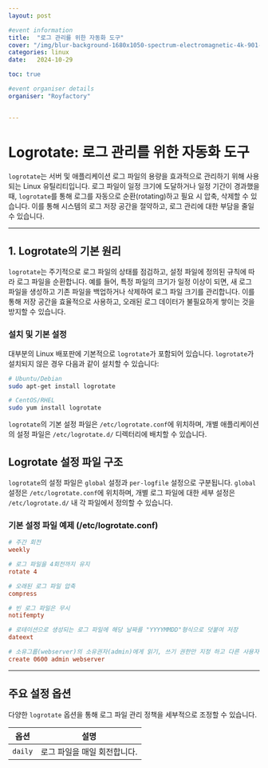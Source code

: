 ```yaml
---
layout: post

#event information
title:  "로그 관리를 위한 자동화 도구"
cover: "/img/blur-background-1680x1050-spectrum-electromagnetic-4k-901-1.jpg"
categories: linux
date:   2024-10-29

toc: true

#event organiser details
organiser: "Royfactory"


---
```


# Logrotate: 로그 관리를 위한 자동화 도구

`logrotate`는 서버 및 애플리케이션 로그 파일의 용량을 효과적으로 관리하기 위해 사용되는 Linux 유틸리티입니다. 로그 파일이 일정 크기에 도달하거나 일정 기간이 경과했을 때, `logrotate`를 통해 로그를 자동으로 순환(rotating)하고 필요 시 압축, 삭제할 수 있습니다. 이를 통해 시스템의 로그 저장 공간을 절약하고, 로그 관리에 대한 부담을 줄일 수 있습니다.

---

## 1. Logrotate의 기본 원리

`logrotate`는 주기적으로 로그 파일의 상태를 점검하고, 설정 파일에 정의된 규칙에 따라 로그 파일을 순환합니다. 예를 들어, 특정 파일의 크기가 일정 이상이 되면, 새 로그 파일을 생성하고 기존 파일을 백업하거나 삭제하여 로그 파일 크기를 관리합니다. 이를 통해 저장 공간을 효율적으로 사용하고, 오래된 로그 데이터가 불필요하게 쌓이는 것을 방지할 수 있습니다.

### 설치 및 기본 설정

대부분의 Linux 배포판에 기본적으로 `logrotate`가 포함되어 있습니다. `logrotate`가 설치되지 않은 경우 다음과 같이 설치할 수 있습니다:

```bash
# Ubuntu/Debian
sudo apt-get install logrotate

# CentOS/RHEL
sudo yum install logrotate
```

`logrotate`의 기본 설정 파일은 `/etc/logrotate.conf`에 위치하며, 개별 애플리케이션의 설정 파일은 `/etc/logrotate.d/` 디렉터리에 배치할 수 있습니다.

## Logrotate 설정 파일 구조

`logrotate`의 설정 파일은 `global` 설정과 `per-logfile` 설정으로 구분됩니다. `global` 설정은 `/etc/logrotate.conf`에 위치하며, 개별 로그 파일에 대한 세부 설정은 `/etc/logrotate.d/` 내 각 파일에서 정의할 수 있습니다.

### 기본 설정 파일 예제 (/etc/logrotate.conf)

```conf
# 주간 회전
weekly

# 로그 파일을 4회전까지 유지
rotate 4

# 오래된 로그 파일 압축
compress

# 빈 로그 파일은 무시
notifempty

# 로테이션으로 생성되는 로그 파일에 해당 날짜를 "YYYYMMDD"형식으로 덧붙여 저장
dateext

# 소유그룹(webserver)의 소유권자(admin)에게 읽기, 쓰기 권한만 지정 하고 다른 사용자에게 권한 부여 안함
create 0600 admin webserver
```

---

## 주요 설정 옵션

다양한 `logrotate` 옵션을 통해 로그 파일 관리 정책을 세부적으로 조정할 수 있습니다.

|옵션|설명|
|---|-----|
|`daily`|로그 파일을 매일 회전합니다.|